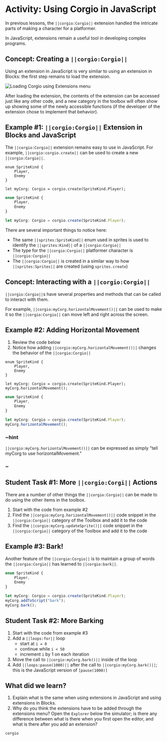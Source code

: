# Activity: Using Corgio in JavaScript

In previous lessons, the ``||corgio:Corgio||`` extension handled the intricate parts of making a character for a platformer.

In JavaScript, extensions remain a useful tool in developing complex programs.

## Concept: Creating a ``||corgio:Corgio||``

Using an extension in JavaScript is very similar to using an extension in Blocks: the first step remains to load the extension.

![Loading Corgio using Extensions menu](/static/courses/csintro3/structure/loading-extension.gif)

After loading the extension, the contents of the extension can be accessed just like any other code, and a new category in the toolbox will often show up showing some of the newly accessible functions (if the developer of the extension chose to implement that behavior).

## Example #1: ``||corgio:Corgio||`` Extension in Blocks and JavaScript

The ``||corgio:Corgio||`` extension remains easy to use in JavaScript. For example, ``||corgio:corgio.create||`` can be used to create a new ``||corgio:Corgio||``.

```blocks
enum SpriteKind {
    Player,
    Enemy
}

let myCorg: Corgio = corgio.create(SpriteKind.Player);
```

```typescript
enum SpriteKind {
    Player,
    Enemy
}

let myCorg: Corgio = corgio.create(SpriteKind.Player);
```

There are several important things to notice here:

* The same ``||sprites:SpriteKind||`` enum used in sprites is used to identify the ``||sprites:Kind||`` of a ``||corgio:Corgio||``
* The type for the ``||corgio:Corgio||`` platformer character is ``||corgio:Corgio||``
* The ``||corgio:Corgio||`` is created in a similar way to how ``||sprites:Sprites||`` are created (using ``sprites.create``)

## Concept: Interacting with a ``||corgio:Corgio||``

``||corgio:Corgio||``s have several properties and methods that can be called to interact with them.

For example, ``||corgio:myCorg.horizontalMovement()||`` can be used to make it so the ``||corgio:Corgio||`` can move left and right across the screen.

## Example #2: Adding Horizontal Movement

1. Review the code below
2. Notice how adding ``||corgio:myCorg.horizontalMovement()||`` changes the behavior of the ``||corgio:Corgio||``

```blocks
enum SpriteKind {
    Player,
    Enemy
}

let myCorg: Corgio = corgio.create(SpriteKind.Player);
myCorg.horizontalMovement();
```

```typescript
enum SpriteKind {
    Player,
    Enemy
}

let myCorg: Corgio = corgio.create(SpriteKind.Player);
myCorg.horizontalMovement();
```

### ~hint

``||corgio:myCorg.horizontalMovement()||`` can be expressed as simply "tell myCorg to use horizontalMovement."

### ~

## Student Task #1: More ``||corgio:Corgi||`` Actions

There are a number of other things the ``||corgio:Corgio||`` can be made to do using the other items in the toolbox.

1. Start with the code from example #2
2. Find the ``||corgio:myCorg.horizontalMovement()||`` code snippet in the ``||corgio:Corgio||`` category of the Toolbox and add it to the code
3. Find the ``||corgio:myCorg.updateSprite()||`` code snippet in the ``||corgio:Corgio||`` category of the Toolbox and add it to the code

## Example #3: Bark!

Another feature of the ``||corgio:Corgio||`` is to maintain a group of words the ``||corgio:Corgio||`` has learned to ``||corgio:bark||``. 

```typescript
enum SpriteKind {
    Player,
    Enemy
}

let myCorg: Corgio = corgio.create(SpriteKind.Player);
myCorg.addToScript("bark");
myCorg.bark();
```

## Student Task #2: More Barking

1. Start with the code from example #3
2. Add a ``||loops:for||`` loop
    * start at ``i = 0``
    * continue while ``i < 50``
    * increment ``i`` by 1 on each iteration
3. Move the call to ``||corgio:myCorg.bark()||`` inside of the loop
4. Add ``||loops:pause(1000)||`` after the call to ``||corgio:myCorg.bark()||``; this is the JavaScript version of ``[pause(1000)]``

## What did we learn?

1. Explain what is the same when using extensions in JavaScript and using extensions in Blocks.
2. Why do you think the extensions have to be added through the extensions menu? Open the ``Explorer`` below the simulator; is there any difference between what is there when you first open the editor, and what is there after you add an extension?


```package
corgio
```

